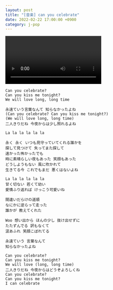 ```yaml
---
layout: post
title: "[音楽] can you celebrate"
date: 2022-02-22 17:00:00 +0900
category: j-pop
---
```


<div class="video-container">
    <video id="player" class="video-js vjs-default-skin vjs-big-play-centered" data-json="/public/json/can you celebrate.json"></video>
</div>

```
Can you celebrate?
Can you kiss me tonight?
We will love long, long time

永遠ていう言葉なんて 知らなかったよね
(Can you celebrate? Can you kiss me tonight?)
(We will love long, long time)
二人きりだね 今夜からは少し照れるよね

La la la la la la

永く 永く いつも見守っていてくれる誰かを
探して見つけて 失ってまた探して
遠かった怖かったでも
時に素晴らしい夜もあった 笑顔もあった
どうしようもない 風に吹かれて
生きてる今 これでもまだ 悪くはないよね

La la la la la la
甘く切ない 若くて幼い
愛情ふり返れば けっこう可愛いね

間違いだらけの道順
なにかに逆らって走った
誰かが 教えてくれた

Woo 想い出から ほんの少し 抜け出せずに
たたずんでる 訳もなくて
涙あふれ 笑顔こぼれてる

永遠ていう 言葉なんて
知らなかったよね

Can you celebrate?
Can you kiss me tonight?
We will love (long, long time)
二人きりだね 今夜からはどうぞよろしくね
Can you celebrate?
Can you kiss me tonight?
I can celebrate
```